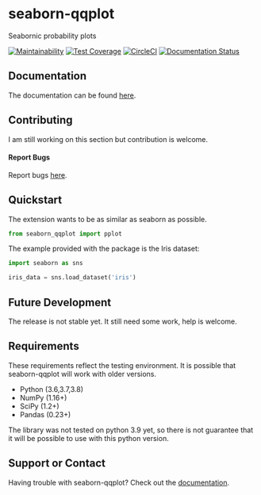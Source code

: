# seaborn-qqplot

Seabornic probability plots

[![Maintainability](https://api.codeclimate.com/v1/badges/b59f5b869f680473473c/maintainability)](https://codeclimate.com/github/RonsenbergVI/seaborn-qqplot/maintainability) [![Test Coverage](https://api.codeclimate.com/v1/badges/b59f5b869f680473473c/test_coverage)](https://codeclimate.com/github/RonsenbergVI/seaborn-qqplot/test_coverage)  [![CircleCI](https://circleci.com/gh/RonsenbergVI/seaborn-qqplot/tree/master.svg?style=svg)](https://app.circleci.com/pipelines/github/RonsenbergVI/seaborn-qqplot) [![Documentation Status](https://readthedocs.org/projects/seaborn-qqplot/badge/?version=latest)](https://seaborn-qqplot.readthedocs.io/en/latest/?badge=latest)



## Documentation

The documentation can be found [here](http://seaborn-qqplot.readthedocs.io/en/latest/).

## Contributing

I am still working on this section but contribution is welcome.

#### Report Bugs

Report bugs [here](https://github.com/ronsenbergVI/seaborn-qqplot/issues).


## Quickstart

The extension wants to be as similar as seaborn as possible.

```python
from seaborn_qqplot import pplot
```

The example provided with the package is the Iris dataset:

```python
import seaborn as sns

iris_data = sns.load_dataset('iris')
```

## Future Development

The release is not stable yet. It still need some work, help is welcome.

## Requirements

These requirements reflect the testing environment.  It is possible
that seaborn-qqplot will work with older versions.

* Python (3.6,3.7,3.8)
* NumPy (1.16+)
* SciPy (1.2+)
* Pandas (0.23+)

The library was not tested on python 3.9 yet, so there is not guarantee that it will be possible to use with this python version.

## Support or Contact

Having trouble with seaborn-qqplot? Check out the [documentation](http://seaborn-qqplot.readthedocs.io/en/latest/).
